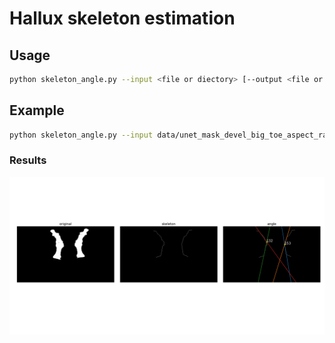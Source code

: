 # Hallux skeleton estimation

## Usage

```bash
python skeleton_angle.py --input <file or diectory> [--output <file or diectory>]
````

## Example

```bash
python skeleton_angle.py --input data/unet_mask_devel_big_toe_aspect_ratio/img_0041.png --output out/result_img_0041.png
```

### Results

![Case 1 skeleton and angle](images/result_img_0041.png)
